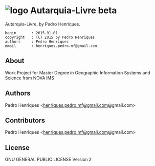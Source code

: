 ![logo](http://www.novaims.unl.pt/favicon.ico "Autarquia-Livre") Autarquia-Livre beta
================================================================

Autarquia-Livre, by Pedro Henriques.

    begin       : 2015-01-01
    copyright   : (C) 2015 by Pedro Henriques
    authors     : Pedro Henriques
    email       : henriques.pedro.mf@gmail.com

About
-------
Work Project for Master Degree in Geographic Information Systems and Science from NOVA IMS

Authors
-------
Pedro Henriques <henriques.pedro.mf@gmail.com@gmail.com>

Contributors
--------------
Pedro Henriques <henriques.pedro.mf@gmail.com@gmail.com>

License
-------
GNU GENERAL PUBLIC LICENSE Version 2
